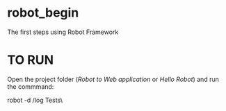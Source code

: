 # robot_begin
The first steps using Robot Framework

# TO RUN
Open the project folder (*Robot to Web application* or *Hello Robot*) and run the commmand:

robot -d /log Tests\
